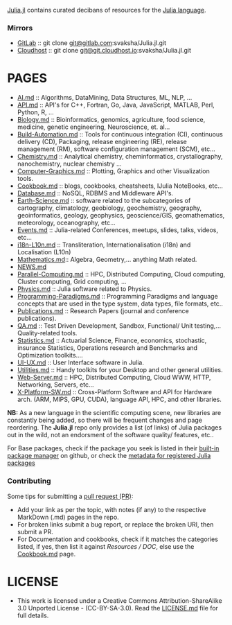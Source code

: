 [Julia.jl](http://svaksha.github.io/Julia.jl) contains curated decibans of resources for the [Julia language](https://github.com/JuliaLang).

### Mirrors
* [GitLab](https://gitlab.com/svaksha/Julia.jl) :: git clone git@gitlab.com:svaksha/Julia.jl.git 
* [Cloudhost](https://git.cloudhost.io/svaksha/Julia.jl) :: git clone git@git.cloudhost.io:svaksha/Julia.jl.git

# PAGES
* [AI.md](https://github.com/svaksha/Julia.jl/blob/master/AI.md) :: Algorithms, DataMining, Data Structures, ML, NLP, ...
* [API.md](https://github.com/svaksha/Julia.jl/blob/master/API.md) :: API's for C++, Fortran, Go, Java, JavaScript, MATLAB, Perl, Python, R, ...
* [Biology.md](https://github.com/svaksha/Julia.jl/blob/master/Biology.md) :: Bioinformatics, genomics, agriculture, food science, medicine, genetic engineering, Neuroscience, et. al...
* [Build-Automation.md](https://github.com/svaksha/Julia.jl/blob/master/Build-Automation.md) :: Tools for continuous integration (CI),  continuous delivery (CD), Packaging, release engineering (RE), release management (RM), software configuration management (SCM), etc...
* [Chemistry.md](https://github.com/svaksha/Julia.jl/blob/master/Chemistry.md) :: Analytical chemistry, cheminformatics, crystallography, nanochemistry, nuclear chemistry ...
* [Computer-Graphics.md](https://github.com/svaksha/Julia.jl/blob/master/Computer-Graphics.md) :: Plotting, Graphics and other Visualization tools.
* [Cookbook.md](https://github.com/svaksha/Julia.jl/blob/master/Cookbook.md) :: blogs, cookbooks, cheatsheets, IJulia NoteBooks, etc...
* [Database.md](https://github.com/svaksha/Julia.jl/blob/master/Database.md) :: NoSQL, RDBMS and Middleware API's.
* [Earth-Science.md](https://github.com/svaksha/Julia.jl/blob/master/Earth-Science.md) :: software related to the subcategories of cartography, climatology, geobiology, geochemistry, geography, geoinformatics, geology‎, geophysics‎, geoscience/GIS, geomathematics, meteorology, oceanography, etc...
* [Events.md](https://github.com/svaksha/Julia.jl/blob/master/Events.md) :: Julia-related Conferences, meetups, slides, talks, videos, etc...
* [i18n-L10n.md](https://github.com/svaksha/Julia.jl/blob/master/i18n-L10n.md) :: Transliteration, Internationalisation (i18n) and Localisation (L10n)
* [Mathematics.md](https://github.com/svaksha/Julia.jl/blob/master/Mathematics.md):: Algebra, Geometry,... anything Math related.
* [NEWS.md](https://github.com/svaksha/Julia.jl/blob/master/NEWS.md)
* [Parallel-Computing.md](https://github.com/svaksha/Julia.jl/blob/master/Parallel-Computing.md) :: HPC, Distributed Computing, Cloud computing, Cluster computing, Grid computing, ...
* [Physics.md](https://github.com/svaksha/Julia.jl/blob/master/Physics.md) :: Julia software related to Physics.
* [Programming-Paradigms.md](https://github.com/svaksha/Julia.jl/blob/master/Programming-Paradigms.md) :: Programming Paradigms and language concepts that are used in the type system, data types, file formats, etc..
* [Publications.md](https://github.com/svaksha/Julia.jl/blob/master/Publications.md) :: Research Papers (journal and conference publications).
* [QA.md](https://github.com/svaksha/Julia.jl/blob/master/QA.md) :: Test Driven Development, Sandbox, Functional/ Unit testing,... Quality-related tools.
* [Statistics.md](https://github.com/svaksha/Julia.jl/blob/master/Statistics.md) :: Actuarial Science, Finance, economics, stochastic, insurance Statistics, Operations research and Benchmarks and Optimization toolkits....
* [UI-UX.md](https://github.com/svaksha/Julia.jl/blob/master/UI-UX.md) :: User Interface software in Julia.
* [Utilities.md](https://github.com/svaksha/Julia.jl/blob/master/Utilities.md) :: Handy toolkits for your Desktop and other general utilities.
* [Web-Server.md](https://github.com/svaksha/Julia.jl/blob/master/Web-Server.md) :: HPC, Distributed Computing, Cloud  WWW, HTTP, Networking, Servers, etc... 
* [X-Platform-SW.md](https://github.com/svaksha/Julia.jl/blob/master/X-Platform-SW.md) :: Cross-Platform Software and API for Hardware arch. (ARM, MIPS, GPU, CUDA), language API, HPC, and other libraries.


**NB:** As a new language in the scientific computing scene, new libraries are constantly being added, so there will be frequent changes and page reordering. The **Julia.jl** repo only provides a list (of links) of Julia packages out in the wild, not an endorsment of the software quality/ features, etc.. 

For Base packages, check if the package you seek is listed in their [built-in package manager](https://github.com/JuliaLang/METADATA.jl) on github, or check the [metadata for registered Julia packages](http://docs.julialang.org/en/latest/packages/packagelist/)


### Contributing
Some tips for submitting a [pull request (PR)](https://github.com/svaksha/Julia.jl/pulls):
* Add your link as per the topic, with notes (if any) to the respective MarkDown (.md) pages in the repo.
* For broken links submit a bug report, or replace the broken URI, then submit a PR.
* For Documentation and cookbooks, check if it matches the categories listed, if yes, then list it against *Resources / DOC*, else use the [Cookbook.md](https://github.com/svaksha/Julia.jl/blob/master/Cookbook.md) page.


# LICENSE 
* This work is licensed under a Creative Commons Attribution-ShareAlike 3.0 Unported License - (CC-BY-SA-3.0). Read the [LICENSE.md](https://github.com/svaksha/Julia.jl/blob/master/LICENSE.md) file for full details.
